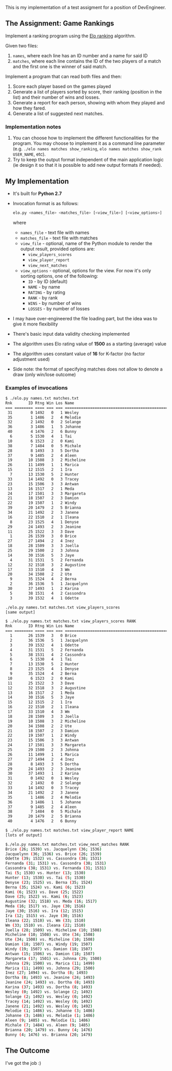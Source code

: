 This is my implementation of a test assigment for a position of DevEngineer.

## The Assignment: Game Rankings

Implement a ranking program using the [Elo ranking](https://en.wikipedia.org/wiki/Elo_rating_system) algorithm.

Given two files:

1. `names`, where each line has an ID number and a name for said ID
2. `matches`, where each line contains the ID of the two players of a match and the first one is the winner of said match.

Implement a program that can read both files and then:

1. Score each player based on the games played
2. Generate a list of players sorted by score, their ranking (position in the list) and their number of wins and losses.
3. Generate a report for each person, showing with whom they played and how they fared.
4. Generate a list of suggested next matches.

### Implementation notes

1. You can choose how to implement the different functionalities for the program. You may choose to implement it as a command line parameter (e.g. `./elo names matches show_ranking`, `elo names matches show_rank USER_NAME`, etc).
2. Try to keep the output format independent of the main application logic (ie design it so that it is possible to add new output formats if needed).

## My Implementation

* It's built for **Python 2.7**
* Invocation format is as follows:

    ```bash
    elo.py <names_file> <matches_file> [<view_file>] [<view_options>]
    ```

    where
    * `names_file` - text file with names
    * `matches_file` - text file with matches
    * `view_file` - optional, name of the Python module to render the output result, provided options are:
        * `view_players_scores`
        * `view_player_report`
        * `view_next_matches`
    * `view_options` - optional, options for the view. For now it's only sorting options, one of the following:
        * `ID`     - by ID (default)
        * `NAME`   - by name
        * `RATING` - by rating
        * `RANK`   - by rank
        * `WINS`   - by number of wins
        * `LOSSES` - by number of losses
* I may have over-engineered the file loading part, but the idea was to give it more flexibility
* There's basic input data validity checking implemented
* The algorithm uses Elo rating value of **1500** as a starting (average) value
* The algorithm uses constant value of **16** for K-factor (no factor adjustment used)
* Side note: the format of specifying matches does not allow to denote a draw (only win/lose outcome)

### Examples of invocations

```bash
$ ./elo.py names.txt matches.txt
Rnk       ID Rtng Win Los Name
=== ======== ==== === === ============================================================
 31        0 1492   0   1 Wesley
 35        1 1486   2   4 Melodie
 32        2 1492   0   2 Solange
 36        3 1486   1   5 Johanne
 40        4 1476   2   6 Bunny
  6        5 1530   4   1 Tai
 10        6 1523   2   0 Kami
 38        7 1484   0   5 Michale
 28        8 1493   3   5 Dortha
 37        9 1485   2   4 Aleen
 19       10 1508   3   2 Micheline
 26       11 1499   1   1 Marica
 15       12 1515   2   1 Ira
  7       13 1530   5   2 Hunter
 33       14 1492   0   3 Tracey
 23       15 1506   3   3 Antwan
 13       16 1517   2   1 Meda
 24       17 1501   3   3 Margareta
 21       18 1507   2   3 Damion
 22       19 1507   1   2 Windy
 39       20 1479   2   5 Brianna
 34       21 1492   2   3 Janene
 16       22 1510   2   1 Ileana
  8       23 1525   4   1 Denyse
 29       24 1493   2   3 Jeanine
 11       25 1522   3   3 Dave
  1       26 1539   3   0 Brice
 27       27 1494   2   4 Inez
 18       28 1509   3   3 Joella
 25       29 1500   2   3 Johnna
 14       30 1516   5   3 Jaye
  4       31 1531   5   2 Fernanda
 12       32 1518   3   2 Augustine
 17       33 1510   4   3 Wm
 20       34 1508   2   2 Ute
  9       35 1524   4   2 Berna
  2       36 1536   5   1 Jacquelynn
 30       37 1493   1   2 Karina
  5       38 1531   4   2 Cassondra
  3       39 1532   4   1 Odette

./elo.py names.txt matches.txt view_players_scores
[same output]

$ ./elo.py names.txt matches.txt view_players_scores RANK
Rnk       ID Rtng Win Los Name
=== ======== ==== === === ============================================================
  1       26 1539   3   0 Brice
  2       36 1536   5   1 Jacquelynn
  3       39 1532   4   1 Odette
  4       31 1531   5   2 Fernanda
  5       38 1531   4   2 Cassondra
  6        5 1530   4   1 Tai
  7       13 1530   5   2 Hunter
  8       23 1525   4   1 Denyse
  9       35 1524   4   2 Berna
 10        6 1523   2   0 Kami
 11       25 1522   3   3 Dave
 12       32 1518   3   2 Augustine
 13       16 1517   2   1 Meda
 14       30 1516   5   3 Jaye
 15       12 1515   2   1 Ira
 16       22 1510   2   1 Ileana
 17       33 1510   4   3 Wm
 18       28 1509   3   3 Joella
 19       10 1508   3   2 Micheline
 20       34 1508   2   2 Ute
 21       18 1507   2   3 Damion
 22       19 1507   1   2 Windy
 23       15 1506   3   3 Antwan
 24       17 1501   3   3 Margareta
 25       29 1500   2   3 Johnna
 26       11 1499   1   1 Marica
 27       27 1494   2   4 Inez
 28        8 1493   3   5 Dortha
 29       24 1493   2   3 Jeanine
 30       37 1493   1   2 Karina
 31        0 1492   0   1 Wesley
 32        2 1492   0   2 Solange
 33       14 1492   0   3 Tracey
 34       21 1492   2   3 Janene
 35        1 1486   2   4 Melodie
 36        3 1486   1   5 Johanne
 37        9 1485   2   4 Aleen
 38        7 1484   0   5 Michale
 39       20 1479   2   5 Brianna
 40        4 1476   2   6 Bunny

$ ./elo.py names.txt matches.txt view_player_report NAME
[lots of output]

$./elo.py names.txt matches.txt view_next_matches RANK
Brice (26; 1539) vs. Jacquelynn (36; 1536)
Jacquelynn (36; 1536) vs. Brice (26; 1539)
Odette (39; 1532) vs. Cassondra (38; 1531)
Fernanda (31; 1531) vs. Cassondra (38; 1531)
Cassondra (38; 1531) vs. Fernanda (31; 1531)
Tai (5; 1530) vs. Hunter (13; 1530)
Hunter (13; 1530) vs. Tai (5; 1530)
Denyse (23; 1525) vs. Berna (35; 1524)
Berna (35; 1524) vs. Kami (6; 1523)
Kami (6; 1523) vs. Dave (25; 1522)
Dave (25; 1522) vs. Kami (6; 1523)
Augustine (32; 1518) vs. Meda (16; 1517)
Meda (16; 1517) vs. Jaye (30; 1516)
Jaye (30; 1516) vs. Ira (12; 1515)
Ira (12; 1515) vs. Jaye (30; 1516)
Ileana (22; 1510) vs. Wm (33; 1510)
Wm (33; 1510) vs. Ileana (22; 1510)
Joella (28; 1509) vs. Micheline (10; 1508)
Micheline (10; 1508) vs. Ute (34; 1508)
Ute (34; 1508) vs. Micheline (10; 1508)
Damion (18; 1507) vs. Windy (19; 1507)
Windy (19; 1507) vs. Damion (18; 1507)
Antwan (15; 1506) vs. Damion (18; 1507)
Margareta (17; 1501) vs. Johnna (29; 1500)
Johnna (29; 1500) vs. Marica (11; 1499)
Marica (11; 1499) vs. Johnna (29; 1500)
Inez (27; 1494) vs. Dortha (8; 1493)
Dortha (8; 1493) vs. Jeanine (24; 1493)
Jeanine (24; 1493) vs. Dortha (8; 1493)
Karina (37; 1493) vs. Dortha (8; 1493)
Wesley (0; 1492) vs. Solange (2; 1492)
Solange (2; 1492) vs. Wesley (0; 1492)
Tracey (14; 1492) vs. Wesley (0; 1492)
Janene (21; 1492) vs. Wesley (0; 1492)
Melodie (1; 1486) vs. Johanne (3; 1486)
Johanne (3; 1486) vs. Melodie (1; 1486)
Aleen (9; 1485) vs. Melodie (1; 1486)
Michale (7; 1484) vs. Aleen (9; 1485)
Brianna (20; 1479) vs. Bunny (4; 1476)
Bunny (4; 1476) vs. Brianna (20; 1479)
```

## The Outcome

I've got the job :)
